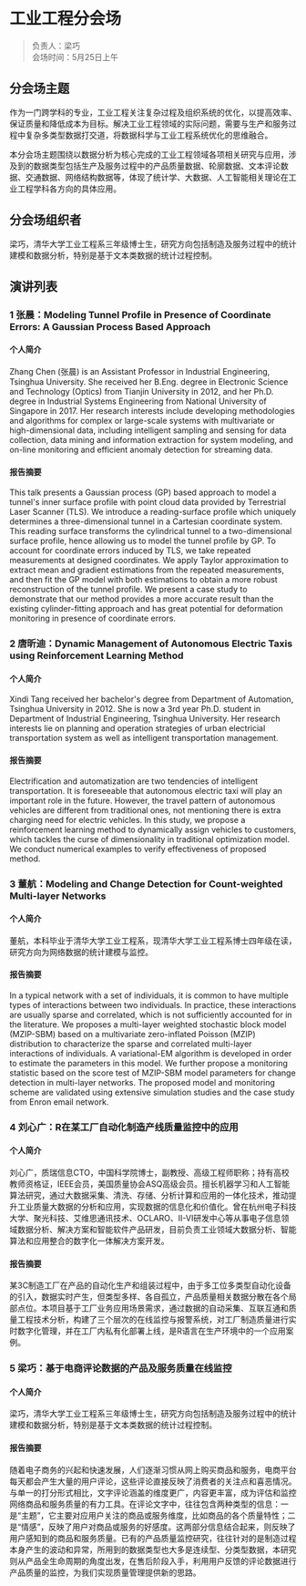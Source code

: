 # 工业工程分会场

> 负责人：梁巧  
会场时间：5月25日上午  

## 分会场主题

作为一门跨学科的专业，工业工程关注复杂过程及组织系统的优化，以提高效率、保证质量和降低成本为目标。解决工业工程领域的实际问题，需要与生产和服务过程中复杂多类型数据打交道，将数据科学与工业工程系统优化的思维融合。

本分会场主题围绕以数据分析为核心完成的工业工程领域各项相关研究与应用，涉及到的数据类型包括生产及服务过程中的产品质量数据、轮廓数据、文本评论数据、交通数据、网络结构数据等，体现了统计学、大数据、人工智能相关理论在工业工程学科各方向的具体应用。

## 分会场组织者

梁巧，清华大学工业工程系三年级博士生，研究方向包括制造及服务过程中的统计建模和数据分析，特别是基于文本类数据的统计过程控制。

## 演讲列表

### 1 张晨：Modeling Tunnel Profile in Presence of Coordinate Errors: A Gaussian Process Based Approach

#### 个人简介

Zhang Chen (张晨) is an Assistant Professor in Industrial Engineering, Tsinghua University. She received her B.Eng. degree in Electronic Science and Technology (Optics) from Tianjin University in 2012, and her Ph.D. degree in Industrial Systems Engineering from National University of Singapore in 2017. Her research interests include developing methodologies and algorithms for complex or large-scale systems with multivariate or high-dimensional data, including intelligent sampling and sensing for data collection, data mining and information extraction for system modeling, and on-line monitoring and efficient anomaly detection for streaming data.

#### 报告摘要

This talk presents a Gaussian process (GP) based approach to model a tunnel's inner surface profile with point cloud data provided by Terrestrial Laser Scanner (TLS). We introduce a reading-surface profile which uniquely determines a three-dimensional tunnel in a Cartesian coordinate system. This reading surface transforms the cylindrical tunnel to a two-dimensional surface profile, hence allowing us to model the tunnel profile by GP. To account for coordinate errors induced by TLS, we take repeated measurements at designed coordinates. We apply Taylor approximation to extract mean and gradient estimations from the repeated measurements, and then fit the GP model with both estimations to obtain a more robust reconstruction of the tunnel profile. We present a case study to demonstrate that our method provides a more accurate result than the existing cylinder-fitting approach and has great potential for deformation monitoring in presence of coordinate errors.

### 2 唐昕迪：Dynamic Management of Autonomous Electric Taxis using Reinforcement Learning Method

#### 个人简介

Xindi Tang received her bachelor's degree from Department of Automation, Tsinghua University in 2012. She is now a 3rd year Ph.D. student in Department of Industrial Engineering, Tsinghua University. Her research interests lie on planning and operation strategies of urban electricial transportation system as well as intelligent transportation management.

#### 报告摘要

Electrification and automatization are two tendencies of intelligent transportation. It is foreseeable that autonomous electric taxi will play an important role in the future. However, the travel pattern of autonomous vehicles are different from traditional ones, not mentioning there is extra charging need for electric vehicles. In this study, we propose a reinforcement learning method to dynamically assign vehicles to customers, which tackles the curse of dimensionality in traditional optimization model. We conduct numerical examples to verify effectiveness of proposed method.

### 3 董航：Modeling and Change Detection for Count-weighted Multi-layer Networks

#### 个人简介

董航，本科毕业于清华大学工业工程系，现清华大学工业工程系博士四年级在读，研究方向为网络数据的统计建模与监控。

#### 报告摘要

In a typical network with a set of individuals, it is common to have multiple types of interactions between two individuals. In practice, these interactions are usually sparse and correlated, which is not sufficiently accounted for in the literature. We proposes a multi-layer weighted stochastic block model (MZIP-SBM) based on a multivariate zero-inflated Poisson (MZIP) distribution to characterize the sparse and correlated multi-layer interactions of individuals. A variational-EM algorithm is developed in order to estimate the parameters in this model. We further propose a monitoring statistic based on the score test of MZIP-SBM model parameters for change detection in multi-layer networks. The proposed model and monitoring scheme are validated using extensive simulation studies and the case study from Enron email network.

### 4 刘心广：R在某工厂自动化制造产线质量监控中的应用

#### 个人简介

刘心广，质瑞信息CTO，中国科学院博士，副教授、高级工程师职称；持有高校教师资格证，IEEE会员，美国质量协会ASQ高级会员。擅长机器学习和人工智能算法研究，通过大数据采集、清洗、存储、分析计算和应用的一体化技术，推动提升工业质量大数据的分析和应用，实现数据的信息化和价值化。曾在杭州电子科技大学、聚光科技、艾维思通讯技术、OCLARO、II-VI研发中心等从事电子信息领域数据分析、解决方案和智能软件产品研发，目前负责工业领域大数据分析、智能算法和应用整合的数字化一体解决方案开发。

#### 报告摘要

某3C制造工厂在产品的自动化生产和组装过程中，由于多工位多类型自动化设备的引入，数据实时产生，但类型多样、各自孤立，产品质量相关数据分散在各个局部点位。本项目基于工厂业务应用场景需求，通过数据的自动采集、互联互通和质量工程技术分析，构建了三个层次的在线监控与报警系统，对工厂制造质量进行实时数字化管理，并在工厂内私有化部署上线，是R语言在生产环境中的一个应用案例。


### 5 梁巧：基于电商评论数据的产品及服务质量在线监控

#### 个人简介

梁巧，清华大学工业工程系三年级博士生，研究方向包括制造及服务过程中的统计建模和数据分析，特别是基于文本类数据的统计过程控制。

#### 报告摘要

随着电子商务的兴起和快速发展，人们逐渐习惯从网上购买商品和服务，电商平台每天都会产生大量的用户评论，这些评论直接反映了消费者的关注点和喜恶情况。与单一的打分形式相比，文字评论涵盖的维度更广，内容更丰富，成为评估和监控网络商品和服务质量的有力工具。在评论文字中，往往包含两种类型的信息：一是“主题”，它主要对应用户关注的商品或服务维度，比如商品的各个质量特性；二是“情感”，反映了用户对商品或服务的好感度。这两部分信息结合起来，则反映了用户感知到的商品和服务质量。已有的产品质量监控研究，往往针对的是制造过程本身产生的波动和异常，所用到的数据类型也大多是连续型、分类型数据，本研究则从产品全生命周期的角度出发，在售后阶段入手，利用用户反馈的评论数据进行产品质量的监控，为我们实现质量管理提供新的思路。

